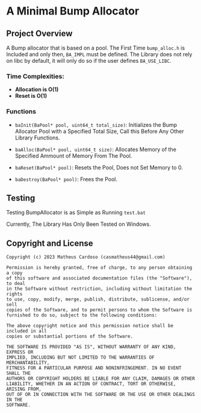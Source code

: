 # A Minimal Bump Allocator

## Project Overview

A Bump allocator that is based on a pool. The First Time `bump_alloc.h` is Included and only then, `BA_IMPL` must be defined.
The Library does not rely on libc by default, it will only do so if the user defines `BA_USE_LIBC`.

### Time Complexities:

- **Allocation is O(1)**
- **Reset is O(1)**

### Functions

- `baInit(BaPool* pool, uint64_t total_size)`: Initializes the Bump Allocator Pool with a Specified Total Size, Call this Before Any Other Library Functions.

- `baAlloc(BaPool* pool, uint64_t size)`: Allocates Memory of the Specified Ammount of Memory From The Pool.

- `baReset(BaPool* pool)`: Resets the Pool, Does not Set Memory to 0.

- `baDestroy(BaPool* pool)`: Frees the Pool.

## Testing

Testing BumpAllocator is as Simple as Running `test.bat`

Currently, The Library Has Only Been Tested on Windows.

## Copyright and License

```plaintext
Copyright (c) 2023 Matheus Cardoso (casmatheus44@gmail.com)

Permission is hereby granted, free of charge, to any person obtaining a copy
of this software and associated documentation files (the "Software"), to deal
in the Software without restriction, including without limitation the rights
to use, copy, modify, merge, publish, distribute, sublicense, and/or sell
copies of the Software, and to permit persons to whom the Software is
furnished to do so, subject to the following conditions:

The above copyright notice and this permission notice shall be included in all
copies or substantial portions of the Software.

THE SOFTWARE IS PROVIDED "AS IS", WITHOUT WARRANTY OF ANY KIND, EXPRESS OR
IMPLIED, INCLUDING BUT NOT LIMITED TO THE WARRANTIES OF MERCHANTABILITY,
FITNESS FOR A PARTICULAR PURPOSE AND NONINFRINGEMENT. IN NO EVENT SHALL THE
AUTHORS OR COPYRIGHT HOLDERS BE LIABLE FOR ANY CLAIM, DAMAGES OR OTHER
LIABILITY, WHETHER IN AN ACTION OF CONTRACT, TORT OR OTHERWISE, ARISING FROM,
OUT OF OR IN CONNECTION WITH THE SOFTWARE OR THE USE OR OTHER DEALINGS IN THE
SOFTWARE.
```
